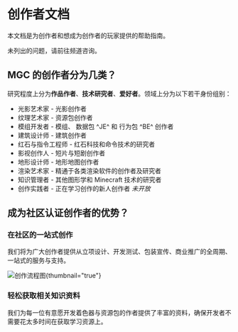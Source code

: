 # 创作者文档

<show-structure depth="2"/>

<tldr>

本文档是为创作者和想成为创作者的玩家提供的帮助指南。

未列出的问题，请前往频道咨询。
</tldr>

## MGC 的创作者分为几类？

研究程度上分为**作品作者**、**技术研究者**、**爱好者**。领域上分为以下若干身份组别：

- 光影艺术家 - 光影创作者
- 纹理艺术家 - 资源包创作者
- 模组开发者 - 模组、 数据包 ^JE^ 和 行为包 ^BE^ 创作者
- 建筑设计师 - 建筑创作者
- 红石与指令工程师 - 红石科技和命令技术的研究者
- 影视创作人 - 短片与短剧创作者
- 地形设计师 - 地形地图创作者
- 渲染艺术家 - 精通于各类渲染软件的创作者及研究者
- 知识管理者 - 其他图形学和 Minecraft 技术的研究者
- 创作实践者 - 正在学习创作的新人创作者 _未开放_

## 成为社区认证创作者的优势？

### 在社区的一站式创作

[//]: # (TODO: 换个图)
我们将为广大创作者提供从立项设计、开发测试、包装宣传、商业推广的全周期、一站式的服务与支持。

![创作流程图](yuque-mind.png "创作流程图"){thumbnail="true"}

### 轻松获取相关知识资料

我们为每一位有意愿开发着色器与资源包的作者提供了丰富的资料，确保开发者不需要花太多时间在获取学习资源上。
